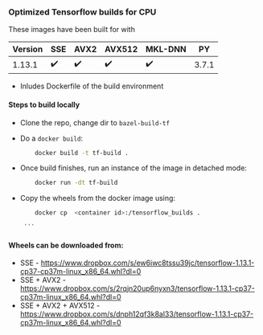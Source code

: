 ### Optimized Tensorflow builds for CPU

These images have been built for with 

| Version |       SSE        |       AVX2         |    AVX512          |     MKL-DNN        |   PY |
|----------|-----------------|--------------------|--------------------|--------------------|------|
| 1.13.1 |:heavy_check_mark: | :heavy_check_mark: | :heavy_check_mark: | :heavy_check_mark: |3.7.1 |


- Inludes Dockerfile of the build environment

#### Steps to build locally
- Clone the repo, change dir to `bazel-build-tf`
- Do a `docker build`:

    ```bash
        docker build -t tf-build .
    ```

- Once build finishes, run an instance of the image in detached mode:

    ```bash
        docker run -dt tf-build
    ```
- Copy the wheels from the docker image using:

    ```bash
        docker cp  <container id>:/tensorflow_builds .
    ```
       ```
#### Wheels can be downloaded from: 
- SSE - https://www.dropbox.com/s/ew6iwc8tssu39jc/tensorflow-1.13.1-cp37-cp37m-linux_x86_64.whl?dl=0
- SSE + AVX2 - https://www.dropbox.com/s/2rqjn20up6nyxn3/tensorflow-1.13.1-cp37-cp37m-linux_x86_64.whl?dl=0
- SSE + AVX2 + AVX512 - https://www.dropbox.com/s/dnph12qf3k8al33/tensorflow-1.13.1-cp37-cp37m-linux_x86_64.whl?dl=0



